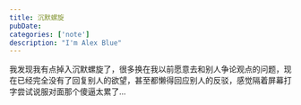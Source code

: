 ```yaml
---
title: 沉默螺旋
pubDate:
categories: ['note']
description: "I'm Alex Blue"
---
```


我发现我有点掉入沉默螺旋了，很多换在我以前愿意去和别人争论观点的问题，现在已经完全没有了回复别人的欲望，甚至都懒得回应别人的反驳，感觉隔着屏幕打字尝试说服对面那个傻逼太累了...<br><br>
